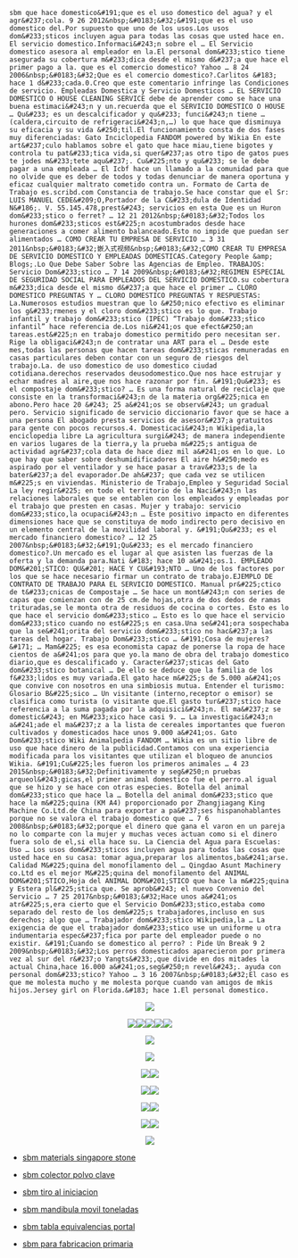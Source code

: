 
```
sbm que hace domestico&#191;que es el uso domestico del agua? y el agr&#237;cola. 9 26 2012&nbsp;&#0183;&#32;&#191;que es el uso domestico del.Por supuesto que uno de los usos.Los usos dom&#233;sticos incluyen agua para todas las cosas que usted hace en. El servicio domestico.Informaci&#243;n sobre el … El Servicio domestico asesora al empleador en la.El personal dom&#233;stico tiene asegurada su cobertura m&#233;dica desde el mismo d&#237;a que hace el primer pago a la. que es el comercio domestico? Yahoo … 8 24 2006&nbsp;&#0183;&#32;Que es el comercio domestico?.Carlitos &#183; hace 1 d&#233;cada.0.Creo que este comentario infringe las Condiciones de servicio. Empleadas Domestica y Servicio Domesticos … EL SERVICIO DOMESTICO O HOUSE CLEANING SERVICE debe de aprender como se hace una buena estimaci&#243;n y un.recuerda que el SERVICIO DOMESTICO O HOUSE … Qu&#233; es un descalcificador y qu&#233; funci&#243;n tiene … (caldera,circuito de refrigeraci&#243;n,…) lo que hace que disminuya su eficacia y su vida &#250;til.El funcionamiento consta de dos fases muy diferenciadas: Gato Inciclopedia FANDOM powered by Wikia En este art&#237;culo hablamos sobre el gato que hace miau,tiene bigotes y controla tu pat&#233;tica vida,si quer&#237;as otro tipo de gatos pues te jodes m&#233;tete aqu&#237;. Cu&#225;nto y qu&#233; se le debe pagar a una empleada … El Icbf hace un llamado a la comunidad para que no olvide que es deber de todos y todas denunciar de manera oportuna y eficaz cualquier maltrato cometido contra un. Formato de Carta de Trabajo es.scribd.com Constancia de trabajo.Se hace constar que el Sr: LUIS MANUEL CEDE&#209;O,Portador de la C&#233;dula de Identidad N&#186;. V. 55.145.478,prest&#243; servicios en esta Que es un Huron dom&#233;stico o ferret? … 12 21 2012&nbsp;&#0183;&#32;Todos los hurones dom&#233;sticos est&#225;n acostumbrados desde hace generaciones a comer alimento balanceado.Esto no impide que puedan ser alimentados … COMO CREAR TU EMPRESA DE SERVICIO … 3 31 2011&nbsp;&#0183;&#32;嵌入式视频&nbsp;&#0183;&#32;COMO CREAR TU EMPRESA DE SERVICIO DOMESTICO Y EMPLEADAS DOMESTICAS.Category People &amp; Blogs;.Lo Que Debe Saber Sobre las Agencias de Empleo. TRABAJOS: Servicio Dom&#233;stico … 7 14 2009&nbsp;&#0183;&#32;REGIMEN ESPECIAL DE SEGURIDAD SOCIAL PARA EMPLEADOS DEL SERVICIO DOMESTICO.su cobertura m&#233;dica desde el mismo d&#237;a que hace el primer … CLORO DOMESTICO PREGUNTAS Y … CLORO DOMESTICO PREGUNTAS Y RESPUESTAS: La.Numerosos estudios muestran que lo &#250;nico efectivo es eliminar los g&#233;rmenes y el cloro dom&#233;stico es lo que. Trabajo infantil y trabajo dom&#233;stico (IPEC) “Trabajo dom&#233;stico infantil” hace referencia de.Los ni&#241;os que efect&#250;an tareas.est&#225;n en trabajo domestico permitido pero necesitan ser. Rige la obligaci&#243;n de contratar una ART para el … Desde este mes,todas las personas que hacen tareas dom&#233;sticas remuneradas en casas particulares deben contar con un seguro de riesgos del trabajo.La. de uso domestico de uso domestico ciudad cotidiana.derechos reservados deusodomestico.Que nos hace estrujar y echar madres al aire,que nos hace razonar por fin. &#191;Qu&#233; es el compostaje dom&#233;stico? … Es una forma natural de reciclaje que consiste en la transformaci&#243;n de la materia org&#225;nica en abono.Pero hace 20 &#243; 25 a&#241;os se observ&#243; un gradual pero. Servicio significado de servicio diccionario favor que se hace a una persona El abogado presta servicios de asesor&#237;a gratuitos para gente con pocos recursos.4. Domesticaci&#243;n Wikipedia,la enciclopedia libre La agricultura surgi&#243; de manera independiente en varios lugares de la tierra,y la prueba m&#225;s antigua de actividad agr&#237;cola data de hace diez mil a&#241;os en lo que. Lo que hay que saber sobre deshumidificadores El aire h&#250;medo es aspirado por el ventilador y se hace pasar a trav&#233;s de la bater&#237;a del evaporador.De ah&#237; que cada vez se utilicen m&#225;s en viviendas. Ministerio de Trabajo,Empleo y Seguridad Social La ley regir&#225; en todo el territorio de la Naci&#243;n las relaciones laborales que se entablen con los empleados y empleadas por el trabajo que presten en casas. Mujer y trabajo: servicio dom&#233;stico,la ocupaci&#243;n … Este positivo impacto en diferentes dimensiones hace que se constituya de modo indirecto pero decisivo en un elemento central de la movilidad laboral y. &#191;Qu&#233; es el mercado financiero domestico? … 12 25 2007&nbsp;&#0183;&#32;&#191;Qu&#233; es el mercado financiero domestico?.Un mercado es el lugar al que asisten las fuerzas de la oferta y la demanda para.Nati &#183; hace 10 a&#241;os.1. EMPLEADO DOM&#201;STICO: QU&#201; HACE Y CU&#193;NTO … Uno de los factores por los que se hace necesario firmar un contrato de trabajo.EJEMPLO DE CONTRATO DE TRABAJO PARA EL SERVICIO DOMESTICO. Manual pr&#225;ctico de t&#233;cnicas de Compostaje … Se hace un mont&#243;n con series de capas que comienzan con de 25 cm.de hojas,otra de dos dedos de ramas trituradas,se le monta otra de residuos de cocina o cortes. Esto es lo que hace el servicio dom&#233;stico … Esto es lo que hace el servicio dom&#233;stico cuando no est&#225;s en casa.Una se&#241;ora sospechaba que la se&#241;orita del servicio dom&#233;stico no hac&#237;a las tareas del hogar. Trabajo Dom&#233;stico … &#191;Cosa de mujeres? &#171; … Mam&#225; es esa economista capaz de ponerse la ropa de hace cientos de a&#241;os para que yo.la mano de obra del trabajo domestico diario,que es descalificado y. Caracter&#237;sticas del Gato dom&#233;stico botanical … De ello se deduce que la familia de los f&#233;lidos es muy variada.El gato hace m&#225;s de 5.000 a&#241;os que convive con nosotros en una simbiosis mutua. Entender el turismo: Glosario B&#225;sico … Un visitante (interno,receptor o emisor) se clasifica como turista (o visitante que.El gasto tur&#237;stico hace referencia a la suma pagada por la adquisici&#243;n. El ma&#237;z se domestic&#243; en M&#233;xico hace casi 9. … La investigaci&#243;n a&#241;ade el ma&#237;z a la lista de cereales importantes que fueron cultivados y domesticados hace unos 9.000 a&#241;os. Gato Dom&#233;stico Wiki Animalpedia FANDOM … Wikia es un sitio libre de uso que hace dinero de la publicidad.Contamos con una experiencia modificada para los visitantes que utilizan el bloqueo de anuncios Wikia. &#191;Cu&#225;les fueron los primeros animales … 4 23 2015&nbsp;&#0183;&#32;Definitivamente y seg&#250;n pruebas arqueol&#243;gicas,el primer animal domestico fue el perro.al igual que se hizo y se hace con otras especies. Botella del animal dom&#233;stico que hace la … Botella del animal dom&#233;stico que hace la m&#225;quina (KM A4) proporcionado por Zhangjiagang King Machine Co.Ltd.de China para exportar a pa&#237;ses hispanohablantes porque no se valora el trabajo domestico que … 7 6 2008&nbsp;&#0183;&#32;porque el dinero que gana el varon en un pareja no lo comparte con la mujer y muchas veces actuan como si el dinero fuera solo de el,si ella hace su. La Ciencia del Agua para Escuelas: Uso … Los usos dom&#233;sticos incluyen agua para todas las cosas que usted hace en su casa: tomar agua,preparar los alimentos,ba&#241;arse. Calidad M&#225;quina del monofilamento del … Qingdao Asunt Machinery co.Ltd es el mejor M&#225;quina del monofilamento del ANIMAL DOM&#201;STICO,Hoja del ANIMAL DOM&#201;STICO que hace la m&#225;quina y Estera pl&#225;stica que. Se aprob&#243; el nuevo Convenio del Servicio … 7 25 2017&nbsp;&#0183;&#32;Hace unos a&#241;os atr&#225;s,era cierto que el Servicio Dom&#233;stico,estaba como separado del resto de los dem&#225;s trabajadores,incluso en sus derechos; algo que … Trabajador dom&#233;stico Wikipedia,la … La exigencia de que el trabajador dom&#233;stico use un uniforme u otra indumentaria espec&#237;fica por parte del empleador puede o no existir. &#191;Cuando se domestico al perro? : Pide Un Break 9 2 2009&nbsp;&#0183;&#32;Los perros domesticados aparecieron por primera vez al sur del r&#237;o Yangts&#233;,que divide en dos mitades la actual China,hace 16.000 a&#241;os,seg&#250;n revel&#243;. ayuda con personal dom&#233;stico? Yahoo … 3 16 2007&nbsp;&#0183;&#32;El caso es que me molesta mucho y me molesta porque cuando van amigos de mkis hijos.Jersey girl on Florida.&#183; hace 1.El personal domestico. 
```

<div align="center">

<a href="https://es-crusher.shibang-china.com/github&k=sbm+que+hace+domestico"><img src="https://static.shibang-china.com/es/crusher/logo.jpg"></a>

<a href="https://es-crusher.shibang-china.com/github&k=sbm+que+hace+domestico"><img src="https://static.shibang-china.com/es/crusher/index.jpg"></a><a href="https://es-crusher.shibang-china.com/material.htmlgithub&k=sbm+que+hace+domestico"><img src="https://static.shibang-china.com/es/crusher/material.jpg"></a><a href="https://es-crusher.shibang-china.com/application.htmlgithub&k=sbm+que+hace+domestico"><img src="https://static.shibang-china.com/es/crusher/application.jpg"></a><a href="https://es-crusher.shibang-china.com/aboutus.htmlgithub&k=sbm+que+hace+domestico"><img src="https://static.shibang-china.com/es/crusher/aboutus.jpg"></a><a href="https://es-crusher.shibang-china.com/contact.htmlgithub&k=sbm+que+hace+domestico"><img src="https://static.shibang-china.com/es/crusher/contact.jpg"></a>

<a href="https://es-crusher.shibang-china.com/github&k=sbm+que+hace+domestico"><img src="https://static.shibang-china.com/es/crusher/banner.jpg"></a>

<a href="https://swt.shibang-china.com/github&k=sbm+que+hace+domestico"><img src="https://static.shibang-china.com/es/crusher/text.jpg"></a>

<a href="https://swt.shibang-china.com/github&k=sbm+que+hace+domestico"><img src="https://static.shibang-china.com/es/crusher/chat.jpg"></a><a href="https://es-crusher.shibang-china.com/contact.htmlgithub&k=sbm+que+hace+domestico"><img src="https://static.shibang-china.com/es/crusher/message.jpg"></a>

<a href="https://es-crusher.shibang-china.com/products/pe.htmlgithub&k=sbm+que+hace+domestico"><img src="https://static.shibang-china.com/es/crusher/pe.jpg"></a><a href="https://es-crusher.shibang-china.com/products/pf.htmlgithub&k=sbm+que+hace+domestico"><img src="https://static.shibang-china.com/es/crusher/pf.jpg"></a>

<a href="https://es-crusher.shibang-china.com/products/hpt.htmlgithub&k=sbm+que+hace+domestico"><img src="https://static.shibang-china.com/es/crusher/hpt.jpg"></a><a href="https://es-crusher.shibang-china.com/products/vsi.htmlgithub&k=sbm+que+hace+domestico"><img src="https://static.shibang-china.com/es/crusher/vsi.jpg"></a>

<a href="https://es-crusher.shibang-china.com/products/klv.htmlgithub&k=sbm+que+hace+domestico"><img src="https://static.shibang-china.com/es/crusher/klv.jpg"></a><a href="https://es-crusher.shibang-china.com/products/portable.htmlgithub&k=sbm+que+hace+domestico"><img src="https://static.shibang-china.com/es/crusher/portable.jpg"></a>

<a href="https://swt.shibang-china.com/github&k=sbm+que+hace+domestico"><img src="https://static.shibang-china.com/es/crusher/case.jpg"></a>

</div>


* [sbm materials singapore stone](sbm%20materials%20singapore%20stone.md)

* [sbm colector polvo clave](sbm%20colector%20polvo%20clave.md)

* [sbm tiro al iniciacion](sbm%20tiro%20al%20iniciacion.md)

* [sbm mandibula movil toneladas](sbm%20mandibula%20movil%20toneladas.md)

* [sbm tabla equivalencias portal](sbm%20tabla%20equivalencias%20portal.md)

* [sbm para fabricacion primaria](sbm%20para%20fabricacion%20primaria.md)